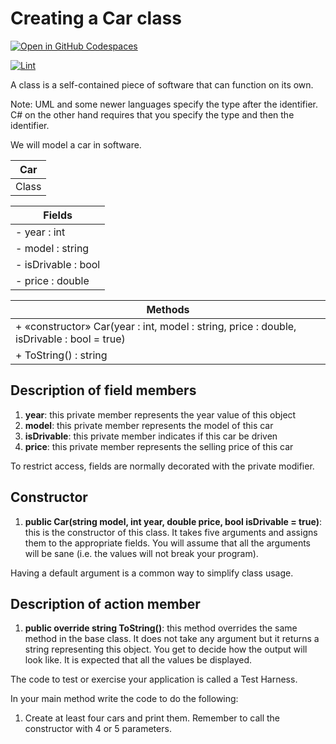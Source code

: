 # Creating a Car class

[![Open in GitHub Codespaces](https://github.com/codespaces/badge.svg)](https://codespaces.new/ttran375/Week_01_lab_02_Cars_W)

[![Lint](https://github.com/ttran375/Week_01_lab_02_Cars_W/actions/workflows/main.yml/badge.svg)](https://github.com/ttran375/Week_01_lab_02_Cars_W/actions/workflows/main.yml)

A class is a self-contained piece of software that can function on its own.

Note: UML and some newer languages specify the type after the identifier. C# on the other hand requires that you specify the type and then the identifier.

We will model a car in software.

| **Car** |
|---------|
| Class   |

| **Fields** |
|------------|
| - year : int |
| - model : string |
| - isDrivable : bool |
| - price : double |

| **Methods** |
|--------------|
| + «constructor» Car(year : int, model : string, price : double, isDrivable : bool = true) |
| + ToString() : string |

## Description of field members

1. **year**: this private member represents the year value of this object
2. **model**: this private member represents the model of this car
3. **isDrivable**: this private member indicates if this car be driven
4. **price**: this private member represents the selling price of this car

To restrict access, fields are normally decorated with the private modifier.

## Constructor

1. **public Car(string model, int year, double price, bool isDrivable = true)**: this is the constructor of this class. It takes five arguments and assigns them to the appropriate fields. You will assume that all the arguments will be sane (i.e. the values will not break your program).

Having a default argument is a common way to simplify class usage.

## Description of action member

1. **public override string ToString()**: this method overrides the same method in the base class. It does not take any argument but it returns a string representing this object. You get to decide how the output will look like. It is expected that all the values be displayed.

The code to test or exercise your application is called a Test Harness.

In your main method write the code to do the following:

1. Create at least four cars and print them. Remember to call the constructor with 4 or 5 parameters.

